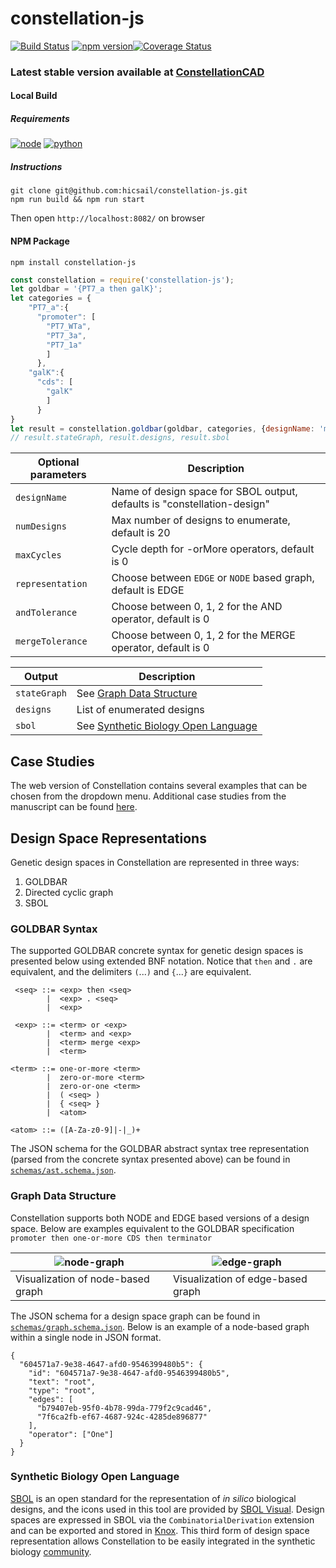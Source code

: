 # constellation-js

[![Build Status](https://travis-ci.org/hicsail/constellation-js.svg?branch=master)](https://travis-ci.org/hicsail/constellation-js) [![npm version](https://badge.fury.io/js/constellation-js.svg)](https://badge.fury.io/js/constellation-js)[![Coverage Status](https://coveralls.io/repos/github/hicsail/constellation-js/badge.svg?branch=master)](https://coveralls.io/github/hicsail/constellation-js?branch=master)

### Latest stable version available at [ConstellationCAD](http://constellationcad.org/)

#### Local Build
##### Requirements

[![node](https://user-images.githubusercontent.com/7750862/70819282-d5ad4a80-1da3-11ea-8f65-dcf2468c74ef.png)](https://nodejs.org/en/download/) [![python](https://user-images.githubusercontent.com/7750862/70819279-d3e38700-1da3-11ea-9321-309ec4d3cc51.png)](https://www.python.org/downloads/)

##### Instructions
```shell
git clone git@github.com:hicsail/constellation-js.git
npm run build && npm run start
```
Then open `http://localhost:8082/` on browser

#### NPM Package

```shell
npm install constellation-js
```
```javascript
const constellation = require('constellation-js');
let goldbar = '{PT7_a then galK}';
let categories = {
	"PT7_a":{
	  "promoter": [
	    "PT7_WTa",
	    "PT7_3a",
	    "PT7_1a"
	    ]
      },
	"galK":{
	  "cds": [
	    "galK"
	    ]
      }
}
let result = constellation.goldbar(goldbar, categories, {designName: 'my-first-design'});
// result.stateGraph, result.designs, result.sbol
```

|Optional parameters| Description|
|--|--|
|`designName`|Name of design space for SBOL output, defaults is "constellation-design"|
|`numDesigns`|Max number of designs to enumerate, default is 20|
|`maxCycles`|Cycle depth for -orMore operators, default is 0|
|`representation`|Choose between `EDGE` or `NODE` based graph, default is EDGE|
|`andTolerance`|Choose between 0, 1, 2 for the AND operator, default is 0|
|`mergeTolerance`|Choose between 0, 1, 2 for the MERGE operator, default is 0|

|Output|Description|
|--|--|
|`stateGraph`|See [Graph Data Structure](#Graph-Data-Structure)|
|`designs`|List of enumerated designs|
|`sbol`| See [Synthetic Biology Open Language](#Synthetic-Biology-Open-Language)|

## Case Studies
The web version of Constellation contains several examples that can be chosen from the dropdown menu. Additional case studies from the manuscript can be found [here]().

## Design Space Representations
Genetic design spaces in Constellation are represented in three ways:
1. GOLDBAR
2. Directed cyclic graph
3. SBOL

### GOLDBAR Syntax
The supported GOLDBAR concrete syntax for genetic design spaces is presented below using extended BNF notation. Notice that `then` and `.` are equivalent, and the delimiters `(`...`)` and `{`...`}` are equivalent.
```
 <seq> ::= <exp> then <seq>
        |  <exp> . <seq>
        |  <exp>

 <exp> ::= <term> or <exp>
        |  <term> and <exp>
        |  <term> merge <exp>
        |  <term>

<term> ::= one-or-more <term>
        |  zero-or-more <term>
        |  zero-or-one <term>
        |  ( <seq> )
        |  { <seq> }
        |  <atom>

<atom> ::= ([A-Za-z0-9]|-|_)+
```
The JSON schema for the GOLDBAR abstract syntax tree representation (parsed from the concrete syntax presented above) can be found in [`schemas/ast.schema.json`](schemas/ast.schema.json).

### Graph Data Structure
Constellation supports both NODE and EDGE based versions of a design space. Below are examples equivalent to the GOLDBAR specification `promoter then one-or-more CDS then terminator`

|![node-graph](https://user-images.githubusercontent.com/7750862/70357131-21ac3c80-1844-11ea-901f-2a744ce65238.png) | ![edge-graph](https://user-images.githubusercontent.com/7750862/70357132-22dd6980-1844-11ea-8d70-73e28f70c39d.png)|
| ------------- | ------------- |
Visualization of node-based graph| Visualization of edge-based graph

The JSON schema for a design space graph can be found in [`schemas/graph.schema.json`](schemas/graph.schema.json). Below is an example of a node-based graph within a single node in JSON format.
```
{
  "604571a7-9e38-4647-afd0-9546399480b5": {
    "id": "604571a7-9e38-4647-afd0-9546399480b5",
    "text": "root",
    "type": "root",
    "edges": [
      "b79407eb-95f0-4b78-99da-779f2c9cad46",
      "7f6ca2fb-ef67-4687-924c-4285de896877"
    ],
    "operator": ["One"]
  }
}
```

### Synthetic Biology Open Language
[SBOL](https://sbolstandard.org/) is an open standard for the representation of *in silico* biological designs, and the icons used in this tool are provided by [SBOL Visual](https://sbolstandard.org/visual/glyphs/). Design spaces are expressed in SBOL via the `CombinatorialDerivation` extension and can be exported and stored in [Knox](https://github.com/CIDARLAB/knox). This third form of design space representation allows Constellation to be easily integrated in the synthetic biology [community](https://sbolstandard.org/applications/).
